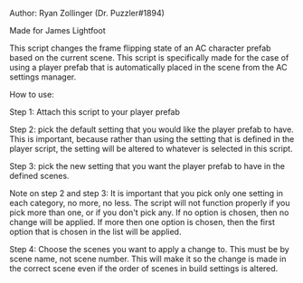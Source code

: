 Author: Ryan Zollinger (Dr. Puzzler#1894)

Made for James Lightfoot

This script changes the frame flipping state of an AC character prefab based on the current scene. This script is specifically made for the case of using a player prefab that is automatically placed in the scene from the AC settings manager.

How to use:

Step 1: Attach this script to your player prefab

Step 2: pick the default setting that you would like the player prefab to have. This is important, because rather than using the setting that is defined in the player script, the setting will be altered to whatever is selected in this script.

Step 3: pick the new setting that you want the player prefab to have in the defined scenes.

Note on step 2 and step 3: It is important that you pick only one setting in each category, no more, no less. The script will not function properly if you pick more than one, or if you don't pick any. If no option is chosen, then no change will be applied. If more then one option is chosen, then the first option that is chosen in the list will be applied.

Step 4: Choose the scenes you want to apply a change to. This must be by scene name, not scene number. This will make it so the change is made in the correct scene even if the order of scenes in build settings is altered.